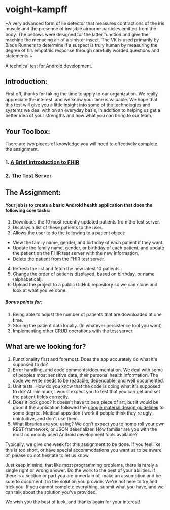# voight-kampff
~A very advanced form of lie detector that measures contractions of the iris muscle and the presence of invisible airborne particles emitted from the body. The bellows were designed for the latter function and give the machine the menacing air of a sinister insect. The VK is used primarily by Blade Runners to determine if a suspect is truly human by measuring the degree of his empathic response through carefully worded questions and statements.~

A technical test for Android development.

## Introduction:

First off, thanks for taking the time to apply to our organization. We really appreciate the interest, and we know your time is valuable. We hope that this test will give you a little insight into some of the technologies and systems we deal with on an everyday basis, in addition to helping us get a better idea of your strengths and how what you can bring to our team.

## Your Toolbox:

There are two pieces of knowledge you will need to effectively complete the assignment.

### 1. [A Brief Introduction to FHIR](fhir.md)

### 2. [The Test Server](server.md)
 
## The Assignment:

#### Your job is to create a basic Android health application that does the following core tasks:

1. Downloads the 10 most recently updated patients from the test server.
2. Displays a list of these patients to the user.
3. Allows the user to do the following to a patient object:
  * View the family name, gender, and birthday of each patient if they want.
  * Update the family name, gender, or birthday of each patient, and update the patient on the FHIR test server with the new information. 
  * Delete the patient from the FHIR test server.
4. Refresh the list and fetch the new latest 10 patients. 
5. Change the order of patients displayed, based on birthday, or name (alphabetical).
6. Upload the project to a public GitHub repository so we can clone and look at what you've done.

##### Bonus points for:

1. Being able to adjust the number of patients that are downloaded at one time.
2. Storing the patient data locally. (In whatever persistence tool you want)
3. Implementing other CRUD operations with the test server.

## What are we looking for?

 1. Functionality first and foremost. Does the app accurately do what it's supposed to do?
 2. Error handling, and code comments/documentation. We deal with some of peoples most sensitive data, their personal health information. The code we write needs to be readable, dependable, and well documented.
 3. Unit tests. How do you know that the code is doing what it's supposed to do? At minimum, I would expect you to test that you can get and set the patient fields correctly.
 4. Does it look good? It doesn't have to be a piece of art, but it would be good if the application followed the [google material design guidelines](https://material.io/guidelines/) to some degree. Medical apps don't work if people think they're ugly, unintuitive, and don't use them.
 5. What libraries are you using? We don't expect you to home roll your own REST framework, or JSON deserializer. How familiar are you with the most commonly used Android development tools available?
 
Typically, we give one week for this assignment to be done. If you feel like this is too short, or have special accommodations you want us to be aware of, please do not hesitate to let us know. 
 
Just keep in mind, that like most programming problems, there is rarely a single right or wrong answer. Do the work to the best of your abilities. If there is a section or part you are uncertain of, make an assumption and be sure to document it in the solution you provide. We're not here to try and trick you. If you cannot complete everything, submit what you have, and we can talk about the solution you've provided.

We wish you the best of luck, and thanks again for your interest!
